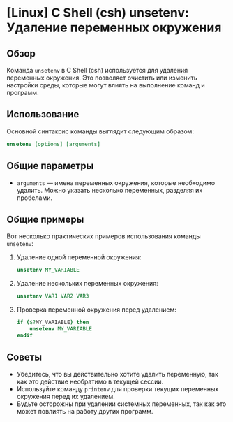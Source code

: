 # [Linux] C Shell (csh) unsetenv: Удаление переменных окружения

## Обзор
Команда `unsetenv` в C Shell (csh) используется для удаления переменных окружения. Это позволяет очистить или изменить настройки среды, которые могут влиять на выполнение команд и программ.

## Использование
Основной синтаксис команды выглядит следующим образом:

```csh
unsetenv [options] [arguments]
```

## Общие параметры
- `arguments` — имена переменных окружения, которые необходимо удалить. Можно указать несколько переменных, разделяя их пробелами.

## Общие примеры
Вот несколько практических примеров использования команды `unsetenv`:

1. Удаление одной переменной окружения:
   ```csh
   unsetenv MY_VARIABLE
   ```

2. Удаление нескольких переменных окружения:
   ```csh
   unsetenv VAR1 VAR2 VAR3
   ```

3. Проверка переменной окружения перед удалением:
   ```csh
   if ($?MY_VARIABLE) then
       unsetenv MY_VARIABLE
   endif
   ```

## Советы
- Убедитесь, что вы действительно хотите удалить переменную, так как это действие необратимо в текущей сессии.
- Используйте команду `printenv` для проверки текущих переменных окружения перед их удалением.
- Будьте осторожны при удалении системных переменных, так как это может повлиять на работу других программ.